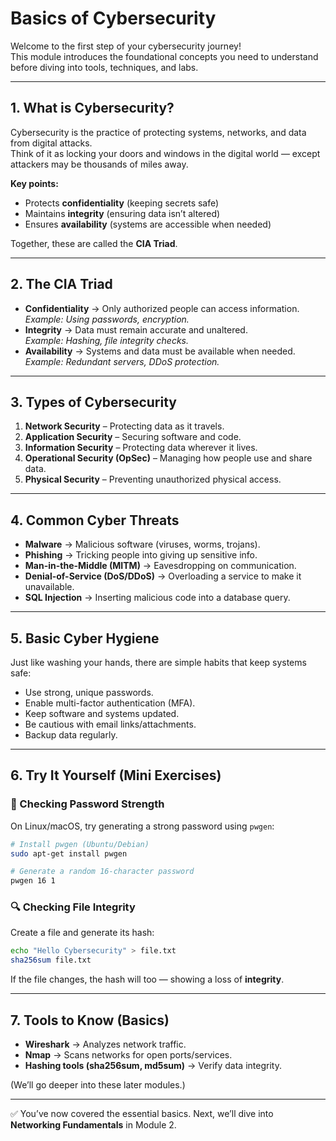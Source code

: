 # Basics of Cybersecurity

Welcome to the first step of your cybersecurity journey!  
This module introduces the foundational concepts you need to understand before diving into tools, techniques, and labs.

---

## 1. What is Cybersecurity?

Cybersecurity is the practice of protecting systems, networks, and data from digital attacks.  
Think of it as locking your doors and windows in the digital world — except attackers may be thousands of miles away.

**Key points:**
- Protects **confidentiality** (keeping secrets safe)
- Maintains **integrity** (ensuring data isn’t altered)
- Ensures **availability** (systems are accessible when needed)

Together, these are called the **CIA Triad**.

---

## 2. The CIA Triad

- **Confidentiality** → Only authorized people can access information.  
  *Example: Using passwords, encryption.*
- **Integrity** → Data must remain accurate and unaltered.  
  *Example: Hashing, file integrity checks.*
- **Availability** → Systems and data must be available when needed.  
  *Example: Redundant servers, DDoS protection.*

---

## 3. Types of Cybersecurity

1. **Network Security** – Protecting data as it travels.  
2. **Application Security** – Securing software and code.  
3. **Information Security** – Protecting data wherever it lives.  
4. **Operational Security (OpSec)** – Managing how people use and share data.  
5. **Physical Security** – Preventing unauthorized physical access.  

---

## 4. Common Cyber Threats

- **Malware** → Malicious software (viruses, worms, trojans).  
- **Phishing** → Tricking people into giving up sensitive info.  
- **Man-in-the-Middle (MITM)** → Eavesdropping on communication.  
- **Denial-of-Service (DoS/DDoS)** → Overloading a service to make it unavailable.  
- **SQL Injection** → Inserting malicious code into a database query.  

---

## 5. Basic Cyber Hygiene

Just like washing your hands, there are simple habits that keep systems safe:
- Use strong, unique passwords.  
- Enable multi-factor authentication (MFA).  
- Keep software and systems updated.  
- Be cautious with email links/attachments.  
- Backup data regularly.  

---

## 6. Try It Yourself (Mini Exercises)

### 🔑 Checking Password Strength
On Linux/macOS, try generating a strong password using `pwgen`:
```bash
# Install pwgen (Ubuntu/Debian)
sudo apt-get install pwgen

# Generate a random 16-character password
pwgen 16 1
````

### 🔍 Checking File Integrity

Create a file and generate its hash:

```bash
echo "Hello Cybersecurity" > file.txt
sha256sum file.txt
```

If the file changes, the hash will too — showing a loss of **integrity**.

---

## 7. Tools to Know (Basics)

* **Wireshark** → Analyzes network traffic.
* **Nmap** → Scans networks for open ports/services.
* **Hashing tools (sha256sum, md5sum)** → Verify data integrity.

(We’ll go deeper into these later modules.)

---

✅ You’ve now covered the essential basics.
Next, we’ll dive into **Networking Fundamentals** in Module 2.
